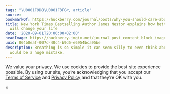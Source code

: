 ```yaml
---
tags: "\U0001F9D8\U0001F3FC‍♂️, article"
source:
bookmarkOf: https://huckberry.com/journal/posts/why-you-should-care-about-breathing
title: New York Times Bestselling Author James Nestor explains how better breathing
  will change your life
date: '2020-09-01T20:00:00+02:00'
headImage: https://huckberry.imgix.net/journal_post_content_block_images/000/001/090/images/original/james_nestor_hero.jpg
uuid: 064b0eaf-007d-40c4-b9d5-e6954bca95be
description: Breathing is so simple it can seem silly to even think about. But that
  would be a huge mistake.
---
```


We value your privacy. We use cookies to provide the best site experience possible. By using our site, you’re acknowledging that you accept our [Terms of Service](/terms) and [Privacy Policy](/privacy-policy) and that they’re OK with you.

×